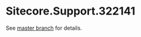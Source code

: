 # Sitecore.Support.322141

See [master branch](https://github.com/sitecoresupport/Sitecore.Support.322141) for details.
